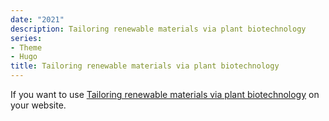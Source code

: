 ```yaml
---
date: "2021"
description: Tailoring renewable materials via plant biotechnology
series:
- Theme
- Hugo
title: Tailoring renewable materials via plant biotechnology
---
```


If you want to use [Tailoring renewable materials via plant biotechnology](https://link.springer.com/article/10.1186/s13068-021-02010-z) on your website.


